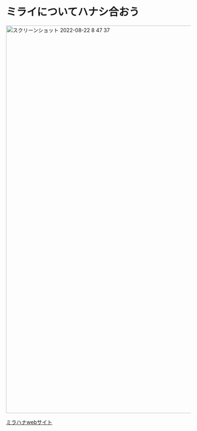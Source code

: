 # ミライについてハナシ合おう

<img width="1056" alt="スクリーンショット 2022-08-22 8 47 37" src="https://user-images.githubusercontent.com/83162960/185816064-37a2d02e-0910-43f7-8646-26d974a4c262.png">

[ミラハナwebサイト](https://mirahana.vercel.app)
